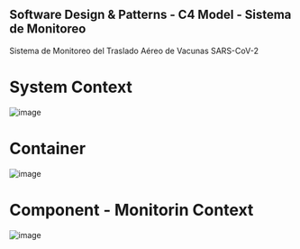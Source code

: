 ## Software Design & Patterns - C4 Model - Sistema de Monitoreo
Sistema de Monitoreo del Traslado Aéreo de Vacunas SARS-CoV-2
# System Context
![image](https://github.com/JeanAchamizo/c4-model-design/assets/102640048/2317fb70-233a-404b-86f3-f7f88ab709ac)

# Container
![image](https://github.com/JeanAchamizo/c4-model-design/assets/102640048/9cafc9b7-ff45-465d-a321-add3dd51cf03)

# Component - Monitorin Context
![image](https://github.com/JeanAchamizo/c4-model-design/assets/102640048/5f6afd8e-7ff7-473a-8f18-e9ed91b22e49)

